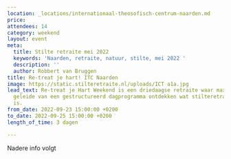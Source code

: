 ```yaml
---
location: _locations/internationaal-theosofisch-centrum-naarden.md
price: 
attendees: 14
category: weekend
layout: event
meta:
  title: Stilte retraite mei 2022
  keywords: 'Naarden, retraite, natuur, stilte, mei 2022 '
  description: ''
  author: Robbert van Bruggen
title: Re-treat je hart! ITC Naarden
image: https://static.stilteretraite.nl/uploads/ICT a1a.jpg
lead_text: Re-treat je Hart Weekend is een driedaagse retraite waar max. 14 deelnemers  op
  geleide van een gestructureerd dagprogramma ontdekken wat stilteretraite nu eigenlijk
  is.
from_date: 2022-09-23 15:00:00 +0200
to_date: 2022-09-25 15:00:00 +0200
length_of_time: 3 dagen

---
```

Nadere info volgt